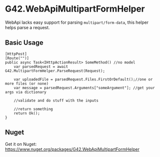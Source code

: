 # G42.WebApiMultipartFormHelper

WebApi lacks easy support for parsing `multipart/form-data`, this helper helps parse a request.

## Basic Usage
```
[HttpPost]
[Route("")]
public async Task<IHttpActionResult> SomeMethod() //no model
    var parsedRequest = await G42.MultipartFormHelper.ParseRequest(Request);
    
    var uploadedFile = parsedRequest.Files.FirstOrDefault();//one or more files (or none)
    var message = parsedRequest.Arguments["someArgument"]; //get your args via dictionary
    
    //validate and do stuff with the inputs
    
    //return something
    return Ok();
}
```

## Nuget
Get it on Nuget: https://www.nuget.org/packages/G42.WebApiMultipartFormHelper
